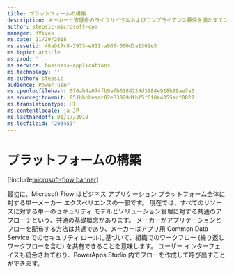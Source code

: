 ```yaml
---
title: プラットフォームの構築
description: メーカーと管理者のライフサイクルおよびコンプライアンス要件を満たすエンタープライズ グレードのプラットフォーム。
author: stepsic-microsoft-com
manager: KVivek
ms.date: 11/29/2018
ms.assetid: 48ab17c8-3973-e811-a965-000d3a1362e3
ms.topic: article
ms.prod: ''
ms.service: business-applications
ms.technology: ''
ms.author: stepsic
audience: Power user
ms.openlocfilehash: 070ab4a074fb9efb6184234d3984e918b99ae7a3
ms.sourcegitcommit: 851bbbbeaac02e33829dfbf5f6f8e4055acf0822
ms.translationtype: HT
ms.contentlocale: ja-JP
ms.lasthandoff: 01/17/2019
ms.locfileid: "203453"
---
```

# <a name="building-the-platform"></a>プラットフォームの構築


[!include[microsoft-flow banner](../includes/microsoft-flow.md)]

最初に、Microsoft Flow はビジネス アプリケーション プラットフォーム全体に対する単一メーカー エクスペリエンスの一部です。 現在では、すべてのリソースに対する単一のセキュリティ モデルとソリューション管理に対する共通のアプローチという、共通の基礎概念があります。 メーカーがアプリケーションとフローを配布する方法は共通であり、メーカーはアプリ用 Common Data Service でのセキュリティ ロールに基づいて、組織でのワークフロー (繰り返しワークフローを含む) を共有できることを意味します。 ユーザー インターフェイスも統合されており、PowerApps Studio 内でフローを作成して呼び出すことができます。
